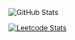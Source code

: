 ![GitHub Stats](https://github-readme-stats.vercel.app/api?username=raskhodchikov&show_icons=true&count_private=true)

[![Leetcode Stats](https://leetcard.jacoblin.cool/e-raskhodchikov)](https://leetcode.com/e-raskhodchikov)
